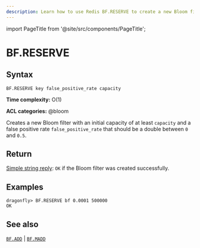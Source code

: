 ```yaml
---
description: Learn how to use Redis BF.RESERVE to create a new Bloom filter entry in Dragonfly.
---
```

import PageTitle from '@site/src/components/PageTitle';

# BF.RESERVE

<PageTitle title="Redis BF.RESERVE Command (Documentation) | Dragonfly" />

## Syntax

    BF.RESERVE key false_positive_rate capacity

**Time complexity:** O(1)

**ACL categories:** @bloom

Creates a new Bloom filter with an initial capacity of at least `capacity`
and a false positive rate `false_positive_rate` that should be a double between `0` and `0.5`.

## Return

[Simple string reply](https://redis.io/docs/latest/develop/reference/protocol-spec/#simple-strings): `OK` if the Bloom filter was created successfully.

## Examples

```shell
dragonfly> BF.RESERVE bf 0.0001 500000
OK
```

## See also

[`BF.ADD`](./bf.add.md) | [`BF.MADD`](./bf.madd.md)
